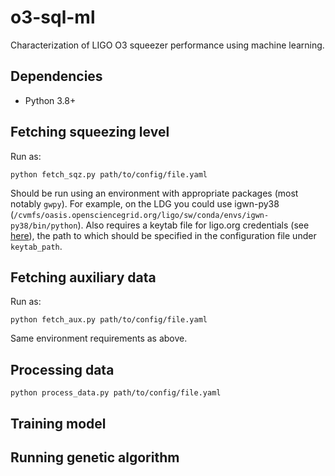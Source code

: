# o3-sql-ml
Characterization of LIGO O3 squeezer performance using machine learning.

## Dependencies

 - Python 3.8+

## Fetching squeezing level

Run as:

```
python fetch_sqz.py path/to/config/file.yaml
```

Should be run using an environment with appropriate packages (most notably `gwpy`).
For example, on the LDG you could use igwn-py38 (`/cvmfs/oasis.opensciencegrid.org/ligo/sw/conda/envs/igwn-py38/bin/python`).
Also requires a keytab file for ligo.org credentials (see [here](https://gwpy.github.io/docs/v0.1/timeseries/nds#kerberos-keytabs)),
the path to which should be specified in the configuration file under `keytab_path`.

## Fetching auxiliary data

Run as:

```
python fetch_aux.py path/to/config/file.yaml
```

Same environment requirements as above.

## Processing data

```
python process_data.py path/to/config/file.yaml
```

## Training model

## Running genetic algorithm
